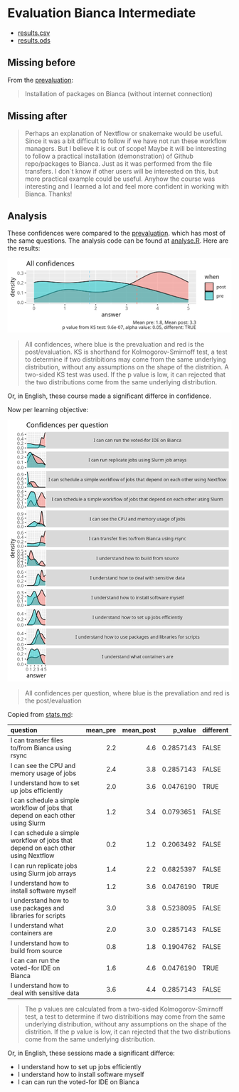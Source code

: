 # Evaluation Bianca Intermediate

- [results.csv](results.csv)
- [results.ods](results.ods)

## Missing before

From the [prevaluation](../../prevaluations/20241111/README.md):

> Installation of packages on Bianca (without internet connection)

## Missing after

> Perhaps an explanation of Nextflow or snakemake would be useful.
> Since it was a bit difficult to follow if we have not run these workflow
> managers. But I believe it is out of scope!
> Maybe it will be interesting to follow a practical installation
> (demonstration) of Github repo/packages to Bianca.
> Just as it was performed from the file transfers.
> I don´t know if other users will be interested on this,
> but more practical example could be useful.
> Anyhow the course was interesting and
> I learned a lot and feel more confident in working with Bianca.
> Thanks! 

## Analysis

These confidences were compared to the
[prevaluation](../../prevaluations/20241111/README.md).
which has most of the same questions.
The analysis code can be found at [analyse.R](analyse.R).
Here are the results:

![All confidences](all_confidences.png)

> All confidences, where blue is the prevaluation
> and red is the post/evaluation. KS is shorthand
> for Kolmogorov-Smirnoff test, a test to determine if two distribitions
> may come from the same underlying distribution, without any assumptions on
> the shape of the distrition. A two-sided KS test was used.
> If the p value is low, it can rejected that
> the two distributions come from the same underlying distribution.

Or, in English, these course made a significant differce in confidence.

Now per learning objective:

![Confidences per question](confidences_per_question.png)

> All confidences per question, where blue is the prevaliation
> and red is the post/evaluation

Copied from [stats.md](stats.md):

|question                                                                          | mean_pre| mean_post|   p_value|different |
|:---------------------------------------------------------------------------------|--------:|---------:|---------:|:---------|
|I can transfer files to/from Bianca using rsync                                   |      2.2|       4.6| 0.2857143|FALSE     |
|I can see the CPU and memory usage of jobs                                        |      2.4|       3.8| 0.2857143|FALSE     |
|I understand how to set up jobs efficiently                                       |      2.0|       3.6| 0.0476190|TRUE      |
|I can schedule a simple workflow of jobs that depend on each other using Slurm    |      1.2|       3.4| 0.0793651|FALSE     |
|I can schedule a simple workflow of jobs that depend on each other using Nextflow |      0.2|       1.2| 0.2063492|FALSE     |
|I can run replicate jobs using Slurm job arrays                                   |      1.4|       2.2| 0.6825397|FALSE     |
|I understand how to install software myself                                       |      1.2|       3.6| 0.0476190|TRUE      |
|I understand how to use packages and libraries for scripts                        |      3.0|       3.8| 0.5238095|FALSE     |
|I understand what containers are                                                  |      2.0|       3.0| 0.2857143|FALSE     |
|I understand how to build from source                                             |      0.8|       1.8| 0.1904762|FALSE     |
|I can can run the voted-for IDE on Bianca                                         |      1.6|       4.6| 0.0476190|TRUE      |
|I understand how to deal with sensitive data                                      |      3.6|       4.4| 0.2857143|FALSE     |

> The p values are calculated from a two-sided Kolmogorov-Smirnoff test,
> a test to determine if two distribitions
> may come from the same underlying distribution, without any assumptions on
> the shape of the distrition. If the p value is low, it can rejected that
> the two distributions come from the same underlying distribution.

Or, in English, these sessions made a significant differce:

- I understand how to set up jobs efficiently
- I understand how to install software myself
- I can can run the voted-for IDE on Bianca
